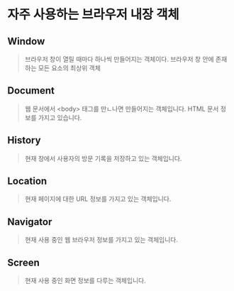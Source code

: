 # 자주 사용하는 브라우저 내장 객체

## Window

> 브라우저 창이 열릴 때마다 하나씩 만들어지는 객체이다. 브라우저 창 안에 존재하는 모든 요소의 최상위 객체

## Document

> 웹 문서에서 \<body> 태그를 만ㄴ나면 만들어지는 객체입니다. HTML 문서 정보를 가지고 있습니다.

## History

> 현재 창에서 사용자의 방문 기록을 저장하고 있는 객체입니다.

## Location

> 현재 페이지에 대한 URL 정보를 가지고 있는 객체입니다.

## Navigator

> 현재 사용 중인 웹 브라우저 정보를 가지고 있는 객체입니다.

## Screen 

> 현재 사용 중인 화면 정보를 다루는 객체입니다.